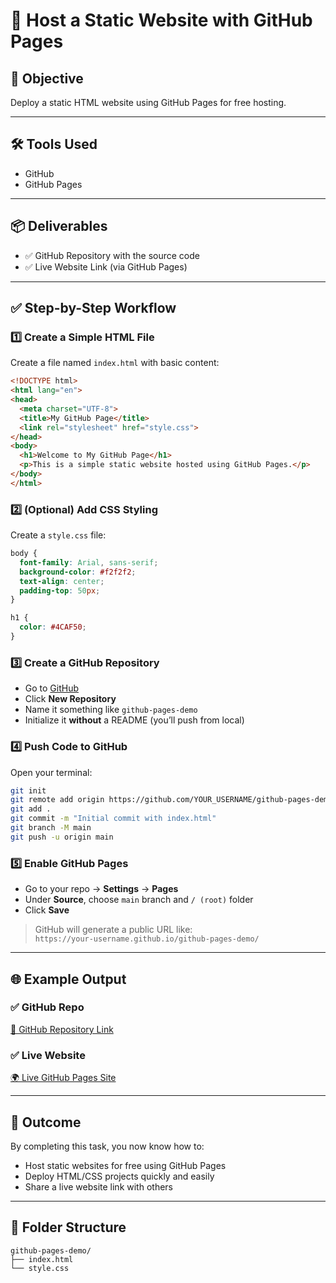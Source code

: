 
# 📄 Host a Static Website with GitHub Pages

## 🎯 Objective
Deploy a static HTML website using GitHub Pages for free hosting.

---

## 🛠️ Tools Used
- GitHub
- GitHub Pages

---

## 📦 Deliverables
- ✅ GitHub Repository with the source code  
- ✅ Live Website Link (via GitHub Pages)

---

## ✅ Step-by-Step Workflow

### 1️⃣ Create a Simple HTML File
Create a file named `index.html` with basic content:

```html
<!DOCTYPE html>
<html lang="en">
<head>
  <meta charset="UTF-8">
  <title>My GitHub Page</title>
  <link rel="stylesheet" href="style.css">
</head>
<body>
  <h1>Welcome to My GitHub Page</h1>
  <p>This is a simple static website hosted using GitHub Pages.</p>
</body>
</html>
```

### 2️⃣ (Optional) Add CSS Styling
Create a `style.css` file:

```css
body {
  font-family: Arial, sans-serif;
  background-color: #f2f2f2;
  text-align: center;
  padding-top: 50px;
}

h1 {
  color: #4CAF50;
}
```

### 3️⃣ Create a GitHub Repository
- Go to [GitHub](https://github.com)
- Click **New Repository**
- Name it something like `github-pages-demo`
- Initialize it **without** a README (you’ll push from local)

### 4️⃣ Push Code to GitHub
Open your terminal:

```bash
git init
git remote add origin https://github.com/YOUR_USERNAME/github-pages-demo.git
git add .
git commit -m "Initial commit with index.html"
git branch -M main
git push -u origin main
```

### 5️⃣ Enable GitHub Pages
- Go to your repo → **Settings** → **Pages**
- Under **Source**, choose `main` branch and `/ (root)` folder
- Click **Save**

> GitHub will generate a public URL like:  
> `https://your-username.github.io/github-pages-demo/`

---

## 🌐 Example Output
### ✅ GitHub Repo  
[🔗 GitHub Repository Link](https://github.com/YOUR_USERNAME/github-pages-demo)

### ✅ Live Website  
[🌍 Live GitHub Pages Site](https://your-username.github.io/github-pages-demo/)

---

## 📌 Outcome
By completing this task, you now know how to:
- Host static websites for free using GitHub Pages
- Deploy HTML/CSS projects quickly and easily
- Share a live website link with others

---

## 📁 Folder Structure
```
github-pages-demo/
├── index.html
└── style.css
```
